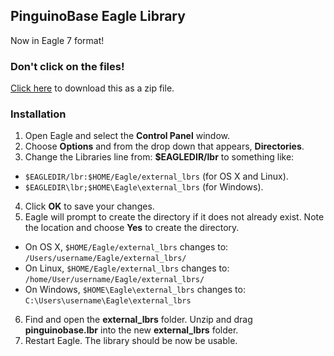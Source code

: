 ## PinguinoBase Eagle Library

Now in Eagle 7 format!

### Don't click on the files!

[Click here](https://github.com/PinguinoBase/Eagle-Libraries/zipball/master) to download this as a zip file.

### Installation

1. Open Eagle and select the **Control Panel** window.
2. Choose **Options** and from the drop down that appears, **Directories**.
3. Change the Libraries line from: **$EAGLEDIR/lbr** to something like:
  * `$EAGLEDIR/lbr:$HOME/Eagle/external_lbrs` (for OS X and Linux).
  * `$EAGLEDIR\lbr;$HOME\Eagle\external_lbrs` (for Windows).
4. Click **OK** to save your changes.
5. Eagle will prompt to create the directory if it does not already exist. Note the location and choose **Yes** to create the directory.
  * On OS X, `$HOME/Eagle/external_lbrs` changes to: `/Users/username/Eagle/external_lbrs/`
  * On Linux, `$HOME/Eagle/external_lbrs` changes to: `/home/User/username/Eagle/external_lbrs/`
  * On Windows, `$HOME\Eagle\external_lbrs` changes to: `C:\Users\username\Eagle\external_lbrs`
6. Find and open the **external_lbrs** folder. Unzip and drag **pinguinobase.lbr** into the new **external_lbrs** folder.
7. Restart Eagle. The library should be now be usable.

